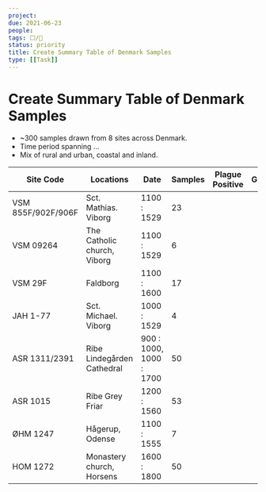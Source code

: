 ```yaml
---
project:
due: 2021-06-23
people:
tags: ⬜/🧨 
status: priority
title: Create Summary Table of Denmark Samples
type: [[Task]]
---
```


# Create Summary Table of Denmark Samples

- ~300 samples drawn from 8 sites across Denmark.
- Time period spanning ...
- Mix of rural and urban, coastal and inland.

| Site Code          | Locations                   | Date                    | Samples | Plague Positive | Genome |
| ------------------ | --------------------------- | ----------------------- | ------- | --------------- | ------ |
| VSM 855F/902F/906F | Sct. Mathias. Viborg        | 1100 : 1529             | 23      |                 |        |
| VSM 09264          | The Catholic church, Viborg | 1100 : 1529             | 6       |                 |        |
| VSM 29F            | Faldborg                    | 1100 : 1600             | 17      |                 |        |
| JAH 1-77           | Sct. Michael. Viborg        | 1000 : 1529             | 4       |                 |        |
| ASR 1311/2391      | Ribe Lindegården Cathedral  | 900 : 1000, 1000 : 1700 | 50      |                 |        |
| ASR 1015           | Ribe Grey Friar             | 1200 : 1560             | 53      |                 |        |
| ØHM 1247           | Hågerup, Odense             | 1100 : 1555             | 7       |                 |        |
| HOM 1272           | Monastery church, Horsens   | 1600 : 1800             | 50      |                 |        |
